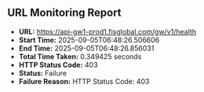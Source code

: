 ## URL Monitoring Report

- **URL:** https://api-gw1-prod1.fisglobal.com/gw/v1/health
- **Start Time:** 2025-09-05T06:48:26.506606
- **End Time:** 2025-09-05T06:48:26.856031
- **Total Time Taken:** 0.349425 seconds
- **HTTP Status Code:** 403
- **Status:** Failure
- **Failure Reason:** HTTP Status Code: 403

